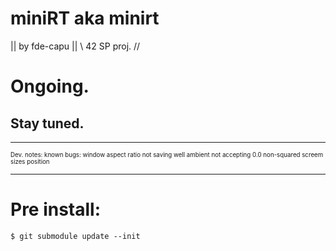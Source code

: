 miniRT aka minirt
=================
|| by fde-capu ||
\\ 42 SP proj. //

# Ongoing.
## Stay tuned.

---
<sub><sup>
Dev. notes:
known bugs: window aspect ratio
not saving well
ambient not accepting 0.0
non-squared screem sizes position
</sup></sub>
___

# Pre install:
`$ git submodule update --init`
